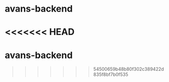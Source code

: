 # avans-backend
<<<<<<< HEAD
=======
# avans-backend
>>>>>>> 54500659b48b80f302c389422d835f8bf7b0f535
